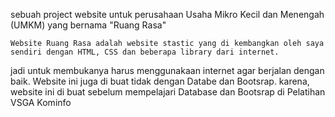 sebuah project website untuk perusahaan Usaha Mikro Kecil dan Menengah (UMKM) yang bernama "Ruang Rasa"

	Website Ruang Rasa adalah website stastic yang di kembangkan oleh saya sendiri dengan HTML, CSS dan beberapa library dari internet.
jadi untuk membukanya harus menggunakaan internet agar berjalan dengan baik.
	Website ini juga di buat tidak dengan Databe dan Bootsrap. karena, website ini di buat sebelum mempelajari Database dan Bootsrap di
Pelatihan VSGA Kominfo